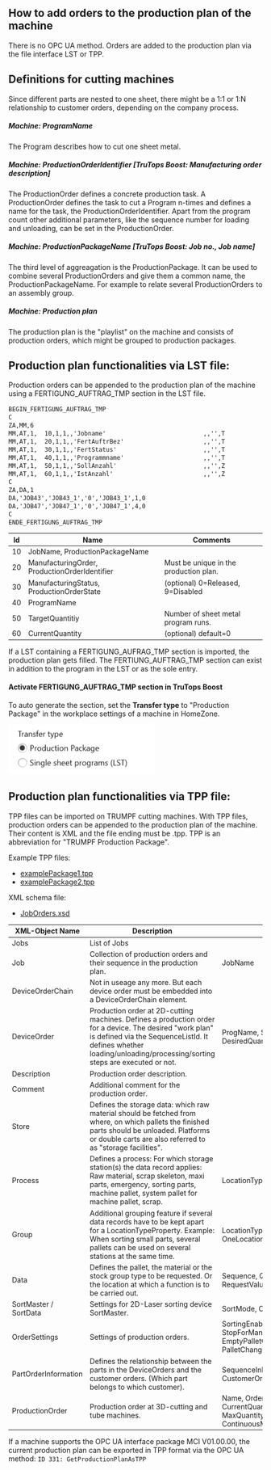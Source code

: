 ## How to add orders to the production plan of the machine

There is no OPC UA method. Orders are added to the production plan via the file interface LST or TPP.

## Definitions for cutting machines

Since different parts are nested to one sheet, there might be a 1:1 or 1:N relationship to customer orders, depending on the company process.

##### Machine: ProgramName
The Program describes how to cut one sheet metal.

##### Machine: ProductionOrderIdentifier [TruTops Boost: Manufacturing order description]
The ProductionOrder defines a concrete production task. A ProductionOrder defines the task to cut a Program n-times and defines a name for the task, the ProductionOrderIdentifier. Apart from the program count other additional parameters, like the sequence number for loading and unloading, can be set in the ProductionOrder.

##### Machine: ProductionPackageName [TruTops Boost: Job no., Job name]
The third level of aggreagation is the ProductionPackage. It can be used to combine several ProductionOrders and give them a common name, the ProductionPackageName. For example to relate several ProductionOrders to an assembly group.

##### Machine: Production plan
The production plan is the "playlist" on the machine and consists of production orders, which might be grouped to production packages.


## Production plan functionalities via LST file:

Production orders can be appended to the production plan of the machine using a FERTIGUNG_AUFTRAG_TMP section in the LST file.


```
BEGIN_FERTIGUNG_AUFTRAG_TMP
C
ZA,MM,6
MM,AT,1,  10,1,1,,'Jobname'                           ,,'',T
MM,AT,1,  20,1,1,,'FertAuftrBez'                      ,,'',T
MM,AT,1,  30,1,1,,'FertStatus'                        ,,'',T
MM,AT,1,  40,1,1,,'Programmname'                      ,,'',T
MM,AT,1,  50,1,1,,'SollAnzahl'                        ,,'',Z
MM,AT,1,  60,1,1,,'IstAnzahl'                         ,,'',Z
C
ZA,DA,1
DA,'JOB43','JOB43_1','0','JOB43_1',1,0
DA,'JOB47','JOB47_1','0','JOB47_1',4,0
C
ENDE_FERTIGUNG_AUFTRAG_TMP

```

| Id    | Name            | Comments               |
| ----- | ----------------| ---------------------  |
| 10    | JobName, ProductionPackageName |         |
| 20    | ManufacturingOrder, ProductionOrderIdentifier | Must be unique in the production plan. |
| 30    | ManufacturingStatus, ProductionOrderState    | (optional) 0=Released, 9=Disabled |
| 40    | ProgramName     |
| 50    | TargetQuantitiy | Number of sheet metal program runs.
| 60    | CurrentQuantity | (optional) default=0

If a LST containing a FERTIGUNG_AUFRAG_TMP section is imported, the production plan gets filled. The FERTIUNG_AUFTRAG_TMP section can exist in addition to the program in the LST or as the sole entry.

#### Activate FERTIGUNG_AUFTRAG_TMP section in TruTops Boost

To auto generate the section, set the **Transfer type** to "Production Package" in the workplace settings of a machine in HomeZone.

![Transfer type](transferType.png)


## Production plan functionalities via TPP file:

TPP files can be imported on TRUMPF cutting machines. With TPP files, production orders can be appended to the production plan of the machine. Their content is XML and the file ending must be .tpp. TPP is an abbreviation for "TRUMPF Production Package".

Example TPP files:
- [examplePackage1.tpp](Attachments/examplePackage1.tpp)
- [examplePackage2.tpp](Attachments/examplePackage2.tpp)

XML schema file:
- [JobOrders.xsd](Attachments/JobOrders.xsd)

| XML-Object Name    | Description       | Attributes           |
| ------------------ | ------------------| -------------------  |
| Jobs               | List of Jobs       |                     |
| Job                | Collection of production orders and their sequence in the production plan.       | JobName        |
| DeviceOrderChain   | Not in useage any more. But each device order must be embedded into a DeviceOrderChain element.      |         |
| DeviceOrder        | Production order at 2D-cutting machines. Defines a production order for a device. The desired "work plan" is defined via the SequenceListId. It defines whether loading/unloading/processing/sorting steps are executed or not. | ProgName, SequenceListId, DesiredQuantity, CurrentQuantity, State          |
| Description       | Production order description.       |           |
| Comment           | Additional comment for the production order.      |           |
| Store             | Defines the storage data: which raw material should be fetched from where, on which pallets the finished parts should be unloaded. Platforms or double carts are also referred to as "storage facilities".      |           |
| Process           | Defines a process: For which storage station(s) the data record applies: Raw material, scrap skeleton, maxi parts, emergency, sorting parts, machine pallet, system pallet for machine pallet, scrap.    | LocationTypeProperty  |
| Group            | Additional grouping feature if several data records have to be kept apart for a LocationTypeProperty. Example: When sorting small parts, several pallets can be used on several stations at the same time.     | LocationTypePropertyGroup, OneLocationTypePropertyGroupRequired          |
| Data           | Defines the pallet, the material or the stock group type to be requested. Or the location at which a function is to be carried out.      | Sequence, Quantity, RequestType, RequestValue, RequestValue2           |
| SortMaster / SortData     | Settings for 2D-Laser sorting device SortMaster.     | SortMode, CleanPallet, RetryCount   |
| OrderSettings           | Settings of production orders.      | SortingEnabled, CleanPalletEnabled, StopForManualUnloadEnabled, EmptyPalletOrderStartEnabled, PalletChangerUseMode             |
| PartOrderInformation | Defines the relationship between the parts in the DeviceOrders and the customer orders. (Which part belongs to which customer).      | SequenceInPartInformation, CustomerOrder, Operation           |
| ProductionOrder        | Production order at 3D-cutting and tube machines.     | Name, OrderType, OrderValueText, CurrentQuantity, DesiredQuantity, MaxQuantity, State, ContinuousMachining            |

If a machine supports the OPC UA interface package MCI V01.00.00, the current production plan can be exported in TPP format via the OPC UA method: `ID 331: GetProductionPlanAsTPP`